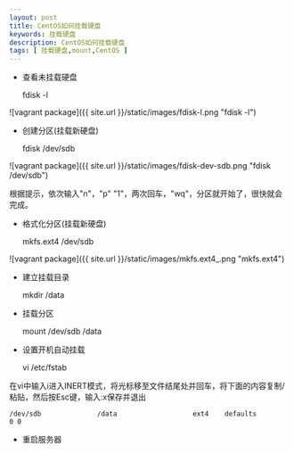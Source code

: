```yaml
---
layout: post
title: CentOS如何挂载硬盘
keywords: 挂载硬盘
description: CentOS如何挂载硬盘
tags: [ 挂载硬盘,mount,CentOS ]
---
```


- 查看未挂载硬盘


    fdisk -l

![vagrant package]({{ site.url }}/static/images/fdisk-l.png "fdisk -l")

- 创建分区(挂载新硬盘)


    fdisk /dev/sdb

![vagrant package]({{ site.url }}/static/images/fdisk-dev-sdb.png "fdisk /dev/sdb")

根据提示，依次输入"n"，"p" "1"，两次回车，"wq"，分区就开始了，很快就会完成。

- 格式化分区(挂载新硬盘)


    mkfs.ext4 /dev/sdb


![vagrant package]({{ site.url }}/static/images/mkfs.ext4_.png "mkfs.ext4")

- 建立挂载目录


    mkdir /data


- 挂载分区


    mount /dev/sdb /data


- 设置开机自动挂载


    vi /etc/fstab


在vi中输入i进入INERT模式，将光标移至文件结尾处并回车，将下面的内容复制/粘贴，然后按Esc键，输入:x保存并退出

    /dev/sdb              /data                   ext4    defaults        0 0


- 重启服务器